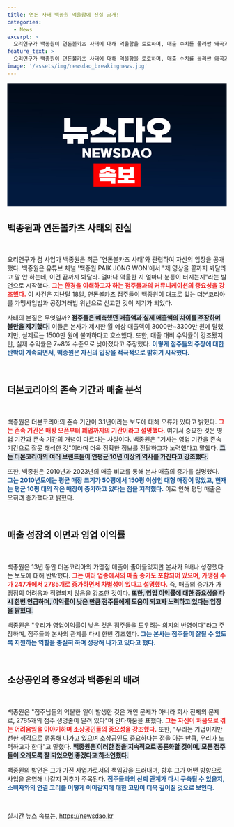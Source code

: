 ```yaml
---
title: 연돈 사태 백종원 억울함에 진실 공개!
categories:
  - News
excerpt: >
  요리연구가 백종원이 연돈볼카츠 사태에 대해 억울함을 토로하며, 매출 수치를 둘러싼 왜곡과 점주들의 생명줄인 사업에 대한 애정을 드러냈다. 회사가 죽어간다는 그의 강력한 호소, 진실은 과연 무엇일까?
feature_text: >
  요리연구가 백종원이 연돈볼카츠 사태에 대해 억울함을 토로하며, 매출 수치를 둘러싼 왜곡과 점주들의 생명줄인 사업에 대한 애정을 드러냈다. 회사가 죽어간다는 그의 강력한 호소, 진실은 과연 무엇일까?
image: '/assets/img/newsdao_breakingnews.jpg'
---
```


<p><img src="/assets/img/newsdao_breakingnews.jpg" alt="firstkoreanews 속보" /></p>

<h2 data-ke-size="size26">백종원과 연돈볼카츠 사태의 진실</h2>

<p data-ke-size="size16">&nbsp;</p>

<p>요리연구가 겸 사업가 백종원은 최근 '연돈볼카츠 사태'와 관련하여 자신의 입장을 공개했다. 백종원은 유튜브 채널 '백종원 PAIK JONG WON'에서 "제 영상을 끝까지 봐달라고 말 안 하는데, 이건 끝까지 봐달라. 얼마나 억울한 지 얼마나 분통이 터지는지"라는 발언으로 시작했다. <b><span style="color: #ee2323;">그는 환경을 이해하고자 하는 점주들과의 커뮤니케이션의 중요성을 강조했다.</span></b> 이 사건은 지난달 18일, 연돈볼카츠 점주들이 백종원이 대표로 있는 더본코리아를 가맹사업법과 공정거래법 위반으로 신고한 것이 계기가 되었다. </p>

<p>사태의 본질은 무엇일까? <b><span style="background-color: #21538527;">점주들은 예측했던 매출액과 실제 매출액의 차이를 주장하며 불만을 제기했다.</span></b> 이들은 본사가 제시한 월 예상 매출액이 3000만~3300만 원에 달했지만, 실제로는 1500만 원에 불과하다고 호소했다. 또한, 매출 대비 수익률이 강조됐지만, 실제 수익률은 7~8% 수준으로 낮아졌다고 주장했다. <b><span style="color: #1a5490;">이렇게 점주들의 주장에 대한 반박이 계속되면서, 백종원은 자신의 입장을 적극적으로 밝히기 시작했다.</span></b></p>

<p data-ke-size="size16">&nbsp;</p>

<h2 data-ke-size="size26">더본코리아의 존속 기간과 매출 분석</h2>

<p data-ke-size="size16">&nbsp;</p>

<p>백종원은 더본코리아의 존속 기간이 3.1년이라는 보도에 대해 오류가 있다고 밝혔다. <b><span style="color: #ee2323;">그는 존속 기간은 매장 오픈부터 폐업까지의 기간이라고 설명했다.</span></b> 여기서 중요한 것은 영업 기간과 존속 기간의 개념이 다르다는 사실이다. 백종원은 "기사는 영업 기간을 존속 기간으로 잘못 해석한 것"이라며 더욱 정확한 정보를 전달하고자 노력했다고 말했다. <b><span style="background-color: #21538527;">그는 더본코리아의 여러 브랜드들이 연평균 10년 이상의 역사를 가진다고 강조했다.</span></b> </p>

<p>또한, 백종원은 2010년과 2023년의 매출 비교를 통해 본사 매출의 증가를 설명했다. <b><span style="color: #1a5490;">그는 2010년도에는 평균 매장 크기가 50평에서 150평 이상인 대형 매장이 많았고, 현재는 평균 10평 대의 작은 매장이 증가하고 있다는 점을 지적했다.</span></b> 이로 인해 평당 매출은 오히려 증가했다고 밝혔다.</p>

<p data-ke-size="size16">&nbsp;</p>

<h2 data-ke-size="size26">매출 성장의 이면과 영업 이익률</h2>

<p data-ke-size="size16">&nbsp;</p>

<p>백종원은 13년 동안 더본코리아의 가맹점 매출이 줄어들었지만 본사가 9배나 성장했다는 보도에 대해 반박했다. <b><span style="color: #ee2323;">그는 여러 업종에서의 매출 증가도 포함되어 있으며, 가맹점 수가 247개에서 2785개로 증가하면서 차별성이 있다고 설명했다.</span></b> 즉, 매출의 증가가 가맹점의 어려움과 직결되지 않음을 강조한 것이다. <b><span style="background-color: #21538527;">또한, 영업 이익률에 대한 중요성을 다시 한번 언급하며, 이익률이 낮은 만큼 점주들에게 도움이 되고자 노력하고 있다는 입장을 밝혔다.</span></b> </p>

<p>백종원은 "우리가 영업이익률이 낮은 것은 점주들을 도우려는 의지의 반영이다"라고 주장하며, 점주들과 본사의 관계를 다시 한번 강조했다. <b><span style="color: #1a5490;">그는 본사는 점주들이 잘될 수 있도록 지원하는 역할을 충실히 하며 성장해 나가고 있다고 했다.</span></b></p>

<p data-ke-size="size16">&nbsp;</p>

<h2 data-ke-size="size26">소상공인의 중요성과 백종원의 배려</h2>

<p data-ke-size="size16">&nbsp;</p>

<p>백종원은 "점주님들의 억울한 일이 발생한 것은 개인 문제가 아니라 회사 전체의 문제로, 2785개의 점주 생명줄이 달려 있다"며 안타까움을 표했다. <b><span style="color: #ee2323;">그는 자신이 처음으로 겪는 어려움임을 이야기하며 소상공인들의 중요성을 강조했다.</span></b> 또한, "우리는 기업이지만 선한 생각으로 행동해 나가고 있으며 소상공인도 중요하다는 점을 아는 만큼, 우리가 노력하고자 한다"고 말했다. <b><span style="background-color: #21538527;">백종원은 이러한 점을 지속적으로 공론화할 것이며, 모든 점주들이 오래도록 잘 되었으면 좋겠다고 하소연했다.</span></b> </p>

<p>백종원의 발언은 그가 가진 사업가로서의 책임감을 드러내며, 향후 그가 어떤 방향으로 사업을 운영해 나갈지 귀추가 주목된다. <b><span style="color: #1a5490;">점주들과의 신뢰 관계가 다시 구축될 수 있을지, 소비자와의 연결 고리를 어떻게 이어갈지에 대한 고민이 더욱 깊어질 것으로 보인다.</span></b></p>

<p data-ke-size="size16">&nbsp;</p>
실시간 뉴스 속보는, <a href="https://newsdao.kr" rel="dofollow">https://newsdao.kr</a>


